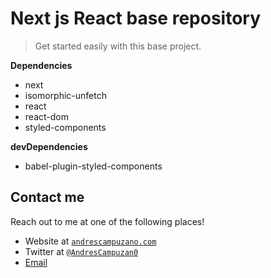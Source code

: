 # Next js React base repository

> Get started easily with this base project.

**Dependencies**

-   next
-   isomorphic-unfetch
-   react
-   react-dom
-   styled-components

**devDependencies**

-   babel-plugin-styled-components

## Contact me

Reach out to me at one of the following places!

-   Website at <a href="https://andrescampuzano.com" target="_blank">`andrescampuzano.com`</a>
-   Twitter at <a href="http://twitter.com/andrescampuzan0" target="_blank">`@AndresCampuzan0`</a>
-   <a href='mailto:hello@andrescampuzano.com'>Email</a>
